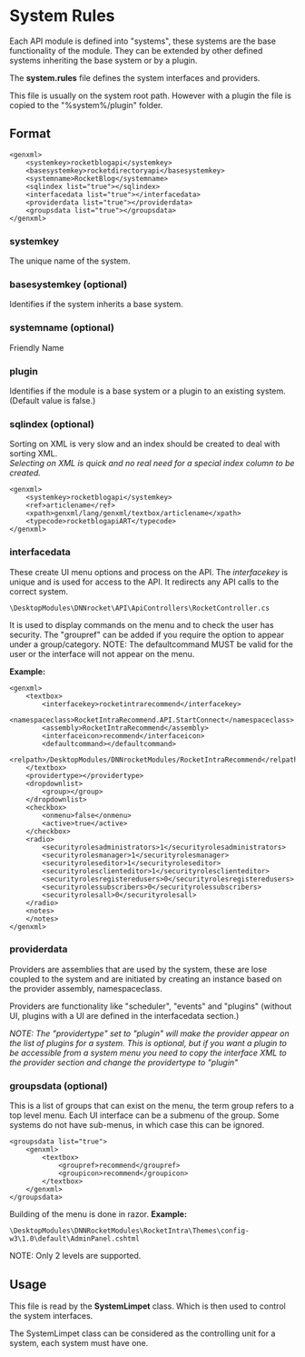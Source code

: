 # System Rules
Each API module is defined into "systems", these systems are the base functionality of the module.  They can be extended by other defined systems inheriting the base system or by a plugin.

The **system.rules** file defines the system interfaces and providers.

This file is usually on the system root path.  However with a plugin the file is copied to the "%system%/plugin" folder.  

## Format 
```
<genxml>
    <systemkey>rocketblogapi</systemkey>
    <basesystemkey>rocketdirectoryapi</basesystemkey>
    <systemname>RocketBlog</systemname>
    <sqlindex list="true"></sqlindex>
    <interfacedata list="true"></interfacedata>
    <providerdata list="true"></providerdata>
    <groupsdata list="true"></groupsdata>
</genxml>
```

### systemkey
The unique name of the system.
### basesystemkey (optional)
Identifies if the system inherits a base system.  
### systemname (optional)
Friendly Name
### plugin
Identifies if the module is a base system or a plugin to an existing system. (Default value is false.)

### sqlindex (optional)
Sorting on XML is very slow and an index should be created to deal with sorting XML.  
*Selecting on XML is quick and no real need for a special index column to be created.*
```
<genxml>
    <systemkey>rocketblogapi</systemkey>
    <ref>articlename</ref>
    <xpath>genxml/lang/genxml/textbox/articlename</xpath>
    <typecode>rocketblogapiART</typecode>
</genxml>
```
### interfacedata
These create UI menu options and process on the API. 
The *interfacekey* is unique and is used for access to the API.  It redirects any API calls to the correct system.

```
\DesktopModules\DNNrocket\API\ApiControllers\RocketController.cs
```
It is used to display commands on the menu and to check the user has security.
The "groupref" can be added if you require the option to appear under a group/category.
NOTE: The defaultcommand MUST be valid for the user or the interface will not appear on the menu.

**Example:**
```
<genxml>
    <textbox>
        <interfacekey>rocketintrarecommend</interfacekey>
        <namespaceclass>RocketIntraRecommend.API.StartConnect</namespaceclass>
        <assembly>RocketIntraRecommend</assembly>
        <interfaceicon>recommend</interfaceicon>
        <defaultcommand></defaultcommand>
        <relpath>/DesktopModules/DNNrocketModules/RocketIntraRecommend</relpath>
    </textbox>
    <providertype></providertype>
    <dropdownlist>
        <group></group>
    </dropdownlist>
    <checkbox>
        <onmenu>false</onmenu>
        <active>true</active>
    </checkbox>
    <radio>
        <securityrolesadministrators>1</securityrolesadministrators>
        <securityrolesmanager>1</securityrolesmanager>
        <securityroleseditor>1</securityroleseditor>
        <securityrolesclienteditor>1</securityrolesclienteditor>
        <securityrolesregisteredusers>0</securityrolesregisteredusers>
        <securityrolessubscribers>0</securityrolessubscribers>
        <securityrolesall>0</securityrolesall>
    </radio>
    <notes>
    </notes>
</genxml>

```

### providerdata

Providers are assemblies that are used by the system, these are lose coupled to the system and are initiated by creating an instance based on the provider assembly, namespaceclass.  

Providers are functionality like "scheduler", "events" and "plugins" (without UI, plugins with a UI are defined in the interfacedata section.)  

*NOTE: The "providertype" set to "plugin" will make the provider appear on the list of plugins for a system. This is optional, but if you want a plugin to be accessible from a system menu you need to copy the interface XML to the provider section and change the providertype to "plugin"*


### groupsdata (optional)
This is a list of groups that can exist on the menu, the term group refers to a top level menu.  Each UI interface can be a submenu of the group.  Some systems do not have sub-menus, in which case this can be ignored.
```
<groupsdata list="true">
    <genxml>
        <textbox>
            <groupref>recommend</groupref>
            <groupicon>recommend</groupicon>
        </textbox>
    </genxml>
</groupsdata>
```
Building of the menu is done in razor.
**Example:**
```
\DesktopModules\DNNRocketModules\RocketIntra\Themes\config-w3\1.0\default\AdminPanel.cshtml
```
NOTE: Only 2 levels are supported.  

## Usage
This file is read by the **SystemLimpet** class.  Which is then used to control the system interfaces.  

The SystemLimpet class can be considered as the controlling unit for a system, each system must have one.  

